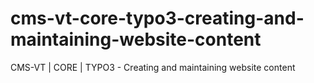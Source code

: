 # cms-vt-core-typo3-creating-and-maintaining-website-content
CMS-VT | CORE | TYPO3 - Creating and maintaining website content
